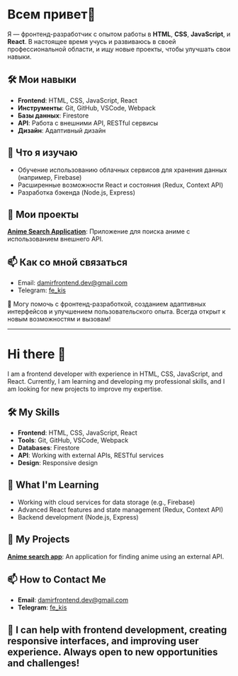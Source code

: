 # Всем привет👋


Я — фронтенд-разработчик с опытом работы в **HTML**, **CSS**, **JavaScript**, и **React**. В настоящее время учусь и развиваюсь в своей профессиональной области, и ищу новые проекты, чтобы улучшать свои навыки.

## 🛠 Мои навыки
- **Frontend**: HTML, CSS, JavaScript, React
- **Инструменты**: Git, GitHub, VSCode, Webpack
- **Базы данных**: Firestore
- **API**: Работа с внешними API, RESTful сервисы
- **Дизайн**: Адаптивный дизайн

## 🌱 Что я изучаю
- Обучение использованию облачных сервисов для хранения данных (например, Firebase)
- Расширенные возможности React и состояния (Redux, Context API)
- Разработка бэкенда (Node.js, Express)

## 💼 Мои проекты
 **[Anime Search Application](https://anime-search-seven.vercel.app/)**: Приложение для поиска аниме с использованием внешнего API.

## 📫 Как со мной связаться
- Email: [damirfrontend.dev@gmail.com](mailto:damirfrontend.dev@gmail.com)
- Telegram: [fe_kis](https://t.me/fe_kis)

🔭 Могу помочь с фронтенд-разработкой, созданием адаптивных интерфейсов и улучшением пользовательского опыта. Всегда открыт к новым возможностям и вызовам!

-------------------------

# Hi there 👋  
I am a frontend developer with experience in HTML, CSS, JavaScript, and React. Currently, I am learning and developing my professional skills, and I am looking for new projects to improve my expertise.

## 🛠 My Skills  
- **Frontend**: HTML, CSS, JavaScript, React  
- **Tools**: Git, GitHub, VSCode, Webpack  
- **Databases**: Firestore  
- **API**: Working with external APIs, RESTful services  
- **Design**: Responsive design  

## 🌱 What I'm Learning  
- Working with cloud services for data storage (e.g., Firebase)  
- Advanced React features and state management (Redux, Context API)  
- Backend development (Node.js, Express)

## 💼 My Projects  
**[Anime search app](https://anime-search-seven.vercel.app/)**: An application for finding anime using an external API.

## 📫 How to Contact Me  
- **Email**: [damirfrontend.dev@gmail.com](mailto:damirfrontend.dev@gmail.com)
- **Telegram**: [fe_kis](https://t.me/fe_kis) 

## 🔭 I can help with frontend development, creating responsive interfaces, and improving user experience. Always open to new opportunities and challenges!  





